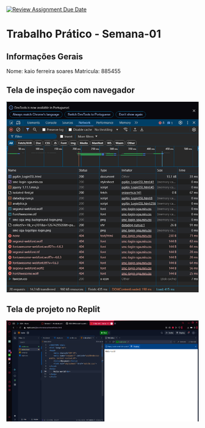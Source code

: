 [![Review Assignment Due Date](https://classroom.github.com/assets/deadline-readme-button-22041afd0340ce965d47ae6ef1cefeee28c7c493a6346c4f15d667ab976d596c.svg)](https://classroom.github.com/a/LHqT07nC)
# Trabalho Prático - Semana-01

## Informações Gerais
Nome: kaio ferreira soares
Matricula: 885455

## Tela de inspeção com navegador
![alt text](<Novo(a) Imagem de bitmap.bmp>)

## Tela de projeto no Replit
![alt text](<Novo(a) Imagem de bitmap - Copia.bmp>)

